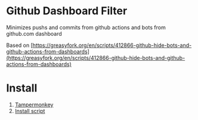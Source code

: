 # Github Dashboard Filter

Minimizes pushs and commits from github actions and bots from github.com dashboard

Based on [https://greasyfork.org/en/scripts/412866-github-hide-bots-and-github-actions-from-dashboards](https://greasyfork.org/en/scripts/412866-github-hide-bots-and-github-actions-from-dashboards)

# Install
1. [Tampermonkey](https://www.tampermonkey.net/)
2. [Install script](https://greasyfork.org/en/scripts/445696-github-dashboard-filter)
